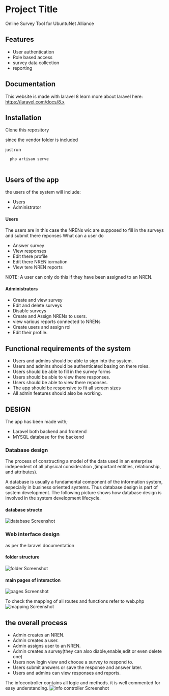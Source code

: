 
# Project Title

Online Survey Tool for UbuntuNet Alliance

## Features

- User authentication
- Role based access
- survey data collection
- reporting


## Documentation

This website is made with laravel 8
learn more about laravel here:
https://laravel.com/docs/8.x

## Installation

Clone this repository

since the vendor folder is included

just run 
```bash
  php artisan serve
  
```

## Users of the app
the users of the system will include:

- Users
- Administrator

#### Users

The users are in this case the NRENs wic are supposed to fill in the surveys and submit there reponses
What can a user do

- Answer survey
- View responses
- Edit there profile
- Edit there NREN iormation
- View tere NREN reports

NOTE: A user can only do this if they have been assigned to an NREN.

#### Administrators 

- Create and view survey
- Edit and delete surveys
- Disable surveys
- Create and Assign NRENs to users.
- view various reports connected to NRENs
- Create users and assign rol
- Edit their profile.


## Functional requirements of the system

- Users and admins should be able to sign into the system.
- Users and admins should be authenticated basing on there roles.
- Users should be able to fill in the survey forms 
- Users should be able to view there responses.
- Users should be able to view there reponses.
- The app should be responsive to fit all screen sizes
- All admin features should also be working.

## DESIGN
The app has been made with;

- Laravel
  both backend and frontend
- MYSQL database
  for the backend

### Database design
The process of constructing a model of the data used in an enterprise independent of all physical consideration ,(important entities, relationship, and attributes).

A database is usually a fundamental component of the information system, especially in business oriented systems. Thus database design is part of system development. The following picture shows how database design is involved in the system development lifecycle.

#### database structe
![database Screenshot](https://raw.githubusercontent.com/theebruno/ubuntunetdatatool/b0ac2bcd0329388bb9f3f50ed4652c27d82f25a3/public/screenshots/database.png)

### Web interface design
 as per the laravel documentation
#### folder structure
![folder Screenshot](https://raw.githubusercontent.com/theebruno/ubuntunetdatatool/b0ac2bcd0329388bb9f3f50ed4652c27d82f25a3/public/screenshots/folders.png)
#### main pages of interaction
![pages Screenshot](https://github.com/theebruno/ubuntunetdatatool/blob/175401c734045de20be46cbcbba4fd7d1fa8c900/public/screenshots/mainpages.png)

To check the mapping of all routes and functions refer to web.php
![mapping Screenshot](https://github.com/theebruno/ubuntunetdatatool/blob/175401c734045de20be46cbcbba4fd7d1fa8c900/public/screenshots/mapping.png)

## the overall process
- Admin creates an NREN.
- Admin creates a user.
- Admin assigns user to an NREN.
- Admin creates a survey(they can also diable,enable,edit or even delete one)
- Users now login view and choose a survey to respond to.
- Users submit answers or save the response and answer later.
- Users and admins can view responses and reports.


The infocontroller contains all logic and methods.
it is well commented for easy understanding.
![info controller Screenshot](https://github.com/theebruno/ubuntunetdatatool/blob/175401c734045de20be46cbcbba4fd7d1fa8c900/public/screenshots/mapping.png)